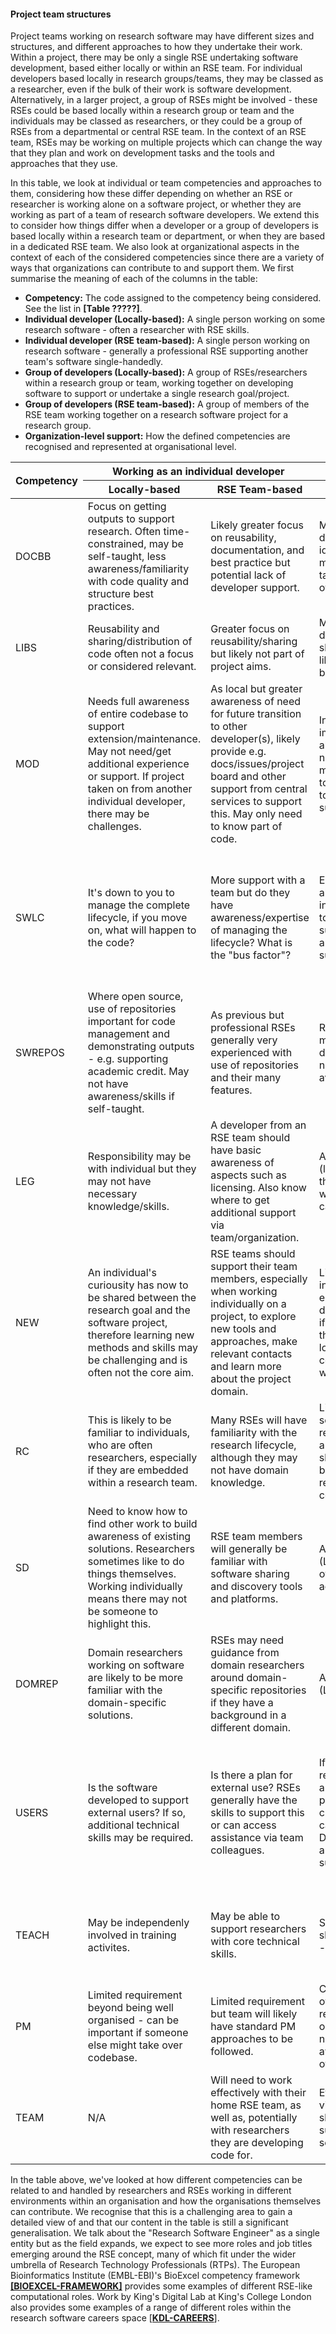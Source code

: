 #### Project team structures

Project teams working on research software may have different sizes and structures,
and different approaches to how they undertake their work. Within a project,
there may be only a single RSE undertaking software development,
based either locally or within an RSE team.
For individual developers based locally in research groups/teams, they may be
classed as a researcher, even if the bulk of their work is software development.
Alternatively, in a larger project, a group of RSEs might be involved - these RSEs
could be based locally within a research group or team and the individuals may
be classed as researchers, or they could be a group of RSEs from a departmental
or central RSE team. In the context of an RSE team, RSEs may be working on multiple
projects which can change the way that they plan and work on development tasks
and the tools and approaches that they use.

In this table, we look at individual or team competencies and approaches to them,
considering how these differ depending on whether an RSE or researcher is working alone on a software project,
or whether they are working as part of a team of research software developers.
We extend this to consider how things differ when a developer or a group
of developers is based locally within a research team or department,
or when they are based in a dedicated RSE team.
We also look at organizational aspects in the context of each of the considered
competencies since there are a variety of ways that organizations can contribute
to and support them. We first summarise the meaning of each of the columns in the table:

- **Competency:** The code assigned to the competency being considered.
  See the list in **[Table ?????]**.
- **Individual developer (Locally-based):** A single person working on some
  research software - often a researcher with RSE skills.
- **Individual developer (RSE team-based):** A single person working on research
  software - generally a professional RSE supporting another team's software single-handedly.
- **Group of developers (Locally-based):** A group of RSEs/researchers within
  a research group or team, working together on developing software to support
  or undertake a single research goal/project.
- **Group of developers (RSE team-based):** A group of members of the RSE team
  working together on a research software project for a research group.
- **Organization-level support:** How the defined competencies are recognised
  and represented at organisational level.

<table>
  <thead>
    <tr>
      <th rowspan="2">Competency</th>
      <th colspan="2">Working as an individual developer</th>
      <th colspan="2">Working with a group of developers</th>
      <th rowspan="2">Organization-level support</th>
    </tr>
    <tr>
      <th>Locally-based</th><th>RSE Team-based</th>
      <th>Locally-based</th><th>RSE Team-based</th>
    </tr>
  </thead>
  <tbody>
    <tr>
      <td>DOCBB</td>
      <td>Focus on getting outputs to support research. Often time-constrained,
          may be self-taught, less awareness/familiarity with code quality and
          structure best practices. </td>
      <td>Likely greater focus on reusability, documentation, and best practice
          but potential lack of developer support.</td>
      <td>More opportunity to discuss and share ideas but team members may be
          self-taught and less aware of key practices.</td>
      <td>Stronger focus on team-based project management and development
          methodologies resulting in higher quality, more reusable code.</td>
      <td>Can offer training in core topics to support self-taught/embedded developers.
          May have research software guidance/policies that provide advice.</td>
    </tr>
    <tr>
      <td>LIBS</td>
      <td>Reusability and sharing/distribution of code often not a focus or considered relevant.</td>
      <td>Greater focus on reusability/sharing but likely not part of project aims.</td>
      <td>May be looking to develop reusable shareable outputs but likely case-by-case basis.</td>
      <td>Focus on quality and practices, reusability/packaging driven by project needs and spec.</td>
      <td>May provide policies on sharing and reuse of software. May be driven by funder requirements/policies.</td>
    </tr>
    <tr>
      <td>MOD</td>
      <td>Needs full awareness of entire codebase to support extension/maintenance.
          May not need/get additional experience or support.
          If project taken on from another individual developer,
          there may be challenges.</td>
      <td>As local but greater awareness of need for future transition to other
          developer(s), likely provide e.g. docs/issues/project board and other
          support from central services to support this. May only need to know
          part of code.</td>
      <td>Internal team training important to ensure ability to build necessary
          mental model of codebase and to document via text or tools to support
          sustainability.</td>
      <td>As local team but likely stronger awareness of tooling and practices
          in place within RSE team to support this. It may only be necessary
          for each developer to understand code related to their assigned tasks.</td>
      <td>Training and experience are key here and organisations can help
          to coordinate and provide support for training and mentoring/community activities.</td>
    </tr>
    <tr>
      <td>SWLC</td>
      <td>It's down to you to manage the complete lifecycle, if you move on,
          what will happen to the code?</td>
      <td>More support with a team but do they have awareness/expertise
          of managing the lifecycle? What is the "bus factor"?</td>
      <td>Even when working alone, team infrastructure and tooling can be vital
          in supporting the lifecycle and supporting sustainability.</td>
      <td>As previous but with a large codebase, how many people know about each part?
          Need to think about coherent lifecycle management across the team - generally
          a key part of RSE team expertise.</td>
      <td>Support for training important. Organization may also provide site
          licences for e.g. management tools.</td>
    </tr>
    <tr>
      <td>SWREPOS</td>
      <td>Where open source, use of repositories important for code management
          and demonstrating outputs - e.g. supporting academic credit.
          May not have awareness/skills if self-taught.</td>
      <td>As previous but professional RSEs generally very experienced
          with use of repositories and their many features.</td>
      <td>Repos a vital aspect of modern team-based development.
          Is the necessary expertise available?</td>
      <td>Repos used extensively by RSE teams - often the base for project
          management, issue tracking, etc. in addition to code itself.
          May train others.</td>
      <td>Organizations can offer enterprise repository set ups,
          site licences etc. Also fund either internal or external training
          for this vital research software development tooling.</td>
    </tr>
    <tr>
      <td>LEG</td>
      <td>Responsibility may be with individual but they may not have necessary
          knowledge/skills.</td>
      <td>A developer from an RSE team should have basic awareness of aspects
          such as licensing. Also know where to get additional support via
          team/organization.</td>
      <td>As with individual (local) developer, are the skills available
          within the group? Who can they ask?</td>
      <td>This is a core area that RSE teams need to be aware of.
          Can also often provide advice to projects themselves or
          provide links with other parties who can help.</td>
      <td>Organizational support, guidance and policies important.
          So are knowing how to find them and who to contact for advice.</td>
    </tr>
    <tr>
      <td>NEW</td>
      <td>An individual's curiousity has now to be shared between the research
          goal and the software project, therefore learning new methods and
          skills may be challenging and is often not the core aim.</td>
      <td>RSE teams should support their team members, especially when working
          individually on a project, to explore new tools and approaches,
          make relevant contacts and learn more about the project domain.</td>
      <td>Likely to be an area of interest for an embedded development team
          but if they are researchers, they may not have the local knowledge
          or contacts to know where to look.</td>
      <td>As per Individual (RSE team).</td>
      <td>Organizations can work with relevant groups locally to help share
          information on new technical processes and tooling, and facilitate training.</td>
    </tr>
    <tr>
      <td>RC</td>
      <td>This is likely to be familiar to individuals, who are often researchers,
          especially if they are embedded within a research team.</td>
      <td>Many RSEs will have familiarity with the research lifecycle,
          although they may not have domain knowledge.</td>
      <td>Likely to be familiar to software teams (often researchers) working
          in a research group. Can share knowledge between themselves or reach
          out to colleagues.</td>
      <td>Teams of RSEs from an RSE group are likely to include one or more
          team members with strong awareness of the research lifecycle.</td>
      <td>Research organizations have extensive infrastructure to manage
          the research lifecycle, this can support researchers/RSEs.</td>
    </tr>
    <tr>
      <td>SD</td>
      <td>Need to know how to find other work to build awareness of existing
          solutions. Researchers sometimes like to do things themselves.
          Working individually means there may not be someone to highlight this.</td>
      <td>RSE team members will generally be familiar with software sharing
          and discovery tools and platforms.</td>
      <td>As per individual (Local) but being part of a team can help to address this.</td>
      <td>As per individual (RSE Team).</td>
      <td>Can choose to run local environments to host software or catalogue software,
          they can also provide institution-level access to platforms that support this.</td>
    </tr>
    <tr>
      <td>DOMREP</td>
      <td>Domain researchers working on software are likely to be more familiar
          with the domain-specific solutions.</td>
      <td>RSEs may need guidance from domain researchers around domain-specific
          repositories if they have a background in a different domain.</td>
      <td>As per individual (Local).</td>
      <td>As per individual (RSE Team)</td>
      <td>May host domain-specific repositories for areas that they work
          extensively in but this is likely to handled at research group level.</td>
    </tr>
    <tr>
      <td>USERS</td>
      <td>Is the software developed to support external users?
          If so, additional technical skills may be required.</td>
      <td>Is there a plan for external use? RSEs generally have the skills
          to support this or can access assistance via team colleagues.</td>
      <td>If a team of embedded researchers/developers are involved in a larger
          project, there's more chance that there's a case for external use.
          Do they have the skills and resources to support this?</td>
      <td>A team of RSEs can generally better prepare code for external users
          (e.g. by applying development best practices) and provide infrastructure
          or specialized RSEs for dealing with user support </td>
      <td>May be able to offer support with outreach and publicising outputs.</td>
    </tr>
    <tr>
      <td>TEACH</td>
      <td>May be independenly involved in training activites.</td>
      <td>May be able to support researchers with core technical skills.</td>
      <td>Sharing knowledge and skills within their group - peer support.</td>
      <td>Often support teaching more widely, either through organised courses
          or ad hoc activities such as "code clinics".</td>
      <td>Can run a range of teaching/training activities.</td>
    </tr>
    <tr>
      <td>PM</td>
      <td>Limited requirement beyond being well organised - can be important
          if someone else might take over codebase.</td>
      <td>Limited requirement but team will likely have standard PM approaches
          to be followed.</td>
      <td>Challenging for groups of local researchers/developers on larger projects.
          May not have awareness/experience of key skills.</td>
      <td>Likely have well structured approaches and tooling to support this.</td>
      <td>Can offer training to support management of projects.
          May offer organisation-level tooling.</td>
    </tr>
    <tr>
      <td>TEAM</td>
      <td>N/A</td>
      <td>Will need to work effectively with their home RSE team, as well as,
          potentially with researchers they are developing code for.</td>
      <td>Effective teamwork vital - do they have the skills and knowledge
          to support team-based software development?</td>
      <td>Will need to be able to work and collaborate effectively in a team,
          use required tools and processes, infrastructure, etc.</td>
      <td>Can offer support with team work. Many examples of courses around
          working effectively in a team.</td>
    </tr>
</table>

In the table above, we've looked at how different competencies can be related
to and handled by researchers and RSEs working in different environments within
an organisation and how the organisations themselves can contribute.
We recognise that this is a challenging area to gain a detailed view of
and that our content in the table is still a significant generalisation.
We talk about the "Research Software Engineer" as a single entity but as the field expands,
we expect to see more roles and job titles emerging around the RSE concept,
many of which fit under the wider umbrella of Research Technology Professionals (RTPs).
The European Bioinformatics Institute (EMBL-EBI)'s BioExcel competency framework
[**[BIOEXCEL-FRAMEWORK]**](https://competency.ebi.ac.uk/framework/bioexcel/3.0/carreer-profiles)
provides some examples of different RSE-like computational roles.
Work by King's Digital Lab at King's College London also provides
some examples of a range of different roles within the research software
careers space [**[KDL-CAREERS](https://zenodo.org/record/2559235)**].
